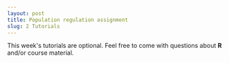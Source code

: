 ```yaml
---
layout: post
title: Population regulation assignment
slug: 2 Tutorials
---
```


This week's tutorials are optional. Feel free to come with questions about __R__ and/or course material.
